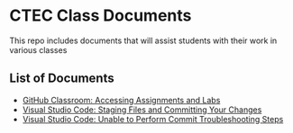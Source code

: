 # CTEC Class Documents

This repo includes documents that will assist students with their work in various classes

## List of Documents

- [GitHub Classroom: Accessing Assignments and Labs](https://github.com/belgort-clark/ctec-class-docs/blob/master/github-classroom-assignments-labs.md)
- [Visual Studio Code: Staging Files and Committing Your Changes](https://github.com/belgort-clark/ctec-class-docs/blob/master/visual-studio-code-staging-and-commiting.md)
- [Visual Studio Code: Unable to Perform Commit Troubleshooting Steps](https://github.com/belgort-clark/ctec-class-docs/blob/master/visual-studio-commit-troubleshooting.md)